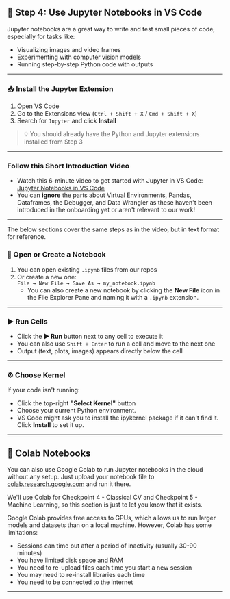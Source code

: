## 📓 Step 4: Use Jupyter Notebooks in VS Code

Jupyter notebooks are a great way to write and test small pieces of code, especially for tasks like:
- Visualizing images and video frames  
- Experimenting with computer vision models  
- Running step-by-step Python code with outputs

---

### 📥 Install the Jupyter Extension

1. Open VS Code  
2. Go to the Extensions view (`Ctrl + Shift + X` / `Cmd + Shift + X`)  
3. Search for `Jupyter` and click **Install**

> 💡 You should already have the Python and Jupyter extensions installed from Step 3

---

### Follow this Short Introduction Video
- Watch this 6-minute video to get started with Jupyter in VS Code:  
  [Jupyter Notebooks in VS Code](https://www.youtube.com/watch?v=suAkMeWJ1yE)
- You can **ignore** the parts about Virtual Environments, Pandas, Dataframes, the Debugger, and Data Wrangler as these haven't been introduced in the onboarding yet or aren't relevant to our work!
---
The below sections cover the same steps as in the video, but in text format for reference.

### 📂 Open or Create a Notebook

1. You can open existing `.ipynb` files from our repos  
2. Or create a new one:  
   `File → New File → Save As → my_notebook.ipynb`
    - You can also create a new notebook by clicking the **New File** icon in the File Explorer Pane and naming it with a `.ipynb` extension.

---

### ▶️ Run Cells

- Click the **▶️ Run** button next to any cell to execute it  
- You can also use `Shift + Enter` to run a cell and move to the next one  
- Output (text, plots, images) appears directly below the cell

---

### ⚙️ Choose Kernel

If your code isn't running:
- Click the top-right **"Select Kernel"** button
- Choose your current Python environment.
- VS Code might ask you to install the ipykernel package if it can't find it. Click **Install** to set it up.

---

## 📓 Colab Notebooks
You can also use Google Colab to run Jupyter notebooks in the cloud without any setup. Just upload your notebook file to [colab.research.google.com](https://colab.research.google.com) and run it there.

We'll use Colab for Checkpoint 4 - Classical CV and Checkpoint 5 - Machine Learning, so this section is just to let you know that it exists.

Google Colab provides free access to GPUs, which allows us to run larger models and datasets than on a local machine. However, Colab has some limitations:
- Sessions can time out after a period of inactivity (usually 30-90 minutes)
- You have limited disk space and RAM
- You need to re-upload files each time you start a new session
- You may need to re-install libraries each time
- You need to be connected to the internet
---